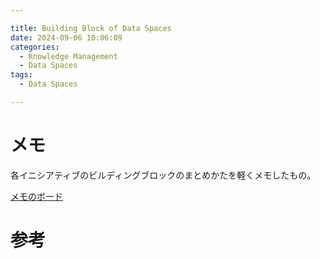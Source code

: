 ```yaml
---

title: Building Block of Data Spaces
date: 2024-09-06 10:06:09
categories:
  - Knowledge Management
  - Data Spaces
tags:
  - Data Spaces

---
```


# メモ

各イニシアティブのビルディングブロックのまとめかたを軽くメモしたもの。

[メモのボード]


# 参考

[メモのボード]: https://miro.com/app/board/uXjVKij8ZL0=/?share_link_id=281805125956&shareablePresentation=1



<!-- vim: set et tw=0 ts=2 sw=2: -->
